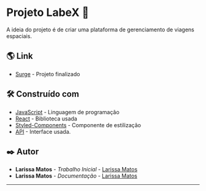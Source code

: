 # Projeto LabeX 🚀 

A ideia do projeto é de criar uma plataforma de gerenciamento de viagens espaciais.

## 🌎 Link

* [Surge](http://gaudy-harbor.surge.sh/) - Projeto finalizado

## 🛠️ Construído com


* [JavaScript](https://www.javascript.com/) - Linguagem de programação
* [React](https://pt-br.reactjs.org/) - Biblioteca usada
* [Styled-Components](https://styled-components.com/) - Componente de estilização
* [API](https://documenter.getpostman.com/view/9133542/TzCTZkQr) - Interface usada.


## ✒️ Autor


* **Larissa Matos** - *Trabalho Inicial* - [Larissa Matos](https://github.com/MatosLarissa)
* **Larissa Matos** - *Documentação* - [Larissa Matos](https://github.com/MatosLarissa)




---

